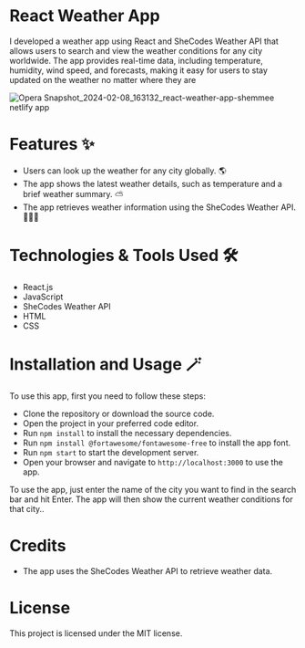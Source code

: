 # React Weather App
I developed a weather app using React and SheCodes Weather API that allows users to search and view the weather conditions for any city worldwide. The app provides real-time data, including temperature, humidity, wind speed, and forecasts, making it easy for users to stay updated on the weather no matter where they are

![Opera Snapshot_2024-02-08_163132_react-weather-app-shemmee netlify app](https://github.com/s-shemmee/React-Weather-App/assets/56132945/a3aea312-a726-40c6-93bb-45261ecddcad)

# Features ✨
- Users can look up the weather for any city globally. 🌎
- The app shows the latest weather details, such as temperature and a brief weather summary. ⛅
- The app retrieves weather information using the SheCodes Weather API. 👩🏻‍💻

# Technologies & Tools Used 🛠️
- React.js
- JavaScript
- SheCodes Weather API
- HTML
- CSS

# Installation and Usage 🪄
To use this app, first you need to follow these steps:

- Clone the repository or download the source code.
- Open the project in your preferred code editor.
- Run  `npm install` to install the necessary dependencies.
- Run `npm install @fortawesome/fontawesome-free` to install the app font.
- Run `npm start` to start the development server.
- Open your browser and navigate to `http://localhost:3000` to use the app.


To use the app, just enter the name of the city you want to find in the search bar and hit Enter. The app will then show the current weather conditions for that city..

<!-- # Demo
A live demo of the React Weather App is available at [LINK TO LIVE DEMO](https://react-weather-app-shemmee.netlify.app). -->

# Credits
- The app uses the SheCodes Weather API to retrieve weather data.

# License
This project is licensed under the MIT license.
